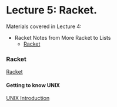 # Lecture 5: Racket.

Materials covered in Lecture 4:
* Racket Notes from More Racket to Lists
    * [Racket](racket.md)

### Racket

[Racket](racket.md)

#### Getting to know UNIX

[UNIX Introduction](UNIX.md)